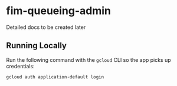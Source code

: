 # fim-queueing-admin

Detailed docs to be created later

## Running Locally

Run the following command with the `gcloud` CLI so the app picks up credentials:

```bash
gcloud auth application-default login
```